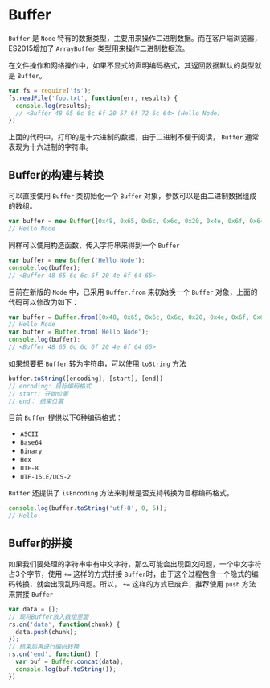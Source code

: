 # Buffer

`Buffer` 是 `Node` 特有的数据类型，主要用来操作二进制数据。而在客户端浏览器，ES2015增加了 `ArrayBuffer` 类型用来操作二进制数据流。

在文件操作和网络操作中，如果不显式的声明编码格式，其返回数据默认的类型就是 `Buffer`。

```js
var fs = require('fs');
fs.readFile('foo.txt', function(err, results) {
  console.log(results);
  // <Buffer 48 65 6c 6c 6f 20 57 6f 72 6c 64> (Hello Node)
})
```

上面的代码中，打印的是十六进制的数据，由于二进制不便于阅读， `Buffer` 通常表现为十六进制的字符串。

## Buffer的构建与转换

可以直接使用 `Buffer` 类初始化一个 `Buffer` 对象，参数可以是由二进制数据组成的数组。

```js
var buffer = new Buffer([0x48, 0x65, 0x6c, 0x6c, 0x20, 0x4e, 0x6f, 0x64, 0x65]);
// Hello Node
```

同样可以使用构造函数，传入字符串来得到一个 `Buffer`

```js
var buffer = new Buffer('Hello Node');
console.log(buffer);
// <Buffer 48 65 6c 6c 6f 20 4e 6f 64 65>
```

目前在新版的 `Node` 中，已采用 `Buffer.from` 来初始换一个 `Buffer` 对象，上面的代码可以修改为如下：

```js
var buffer = Buffer.from([0x48, 0x65, 0x6c, 0x6c, 0x20, 0x4e, 0x6f, 0x64, 0x65]);
// Hello Node
var buffer = Buffer.from('Hello Node');
console.log(buffer);
// <Buffer 48 65 6c 6c 6f 20 4e 6f 64 65>
```

如果想要把 `Buffer` 转为字符串，可以使用 `toString` 方法

```js
buffer.toString([encoding], [start], [end])
// encoding: 目标编码格式
// start: 开始位置
// end： 结束位置
```

目前 `Buffer` 提供以下6种编码格式：

- `ASCII`
- `Base64`
- `Binary`
- `Hex`
- `UTF-8`
- `UTF-16LE/UCS-2`

`Buffer` 还提供了 `isEncoding` 方法来判断是否支持转换为目标编码格式。

```js
console.log(buffer.toString('utf-8', 0, 5));
// Hello
```

## Buffer的拼接

如果我们要处理的字符串中有中文字符，那么可能会出现回文问题，一个中文字符占3个字节，使用 `+=` 这样的方式拼接 `Buffer`时，由于这个过程包含一个隐式的编码转换，就会出现乱码问题。所以， `+=` 这样的方式已废弃，推荐使用 `push` 方法来拼接 `Buffer`

```js
var data = [];
// 现将Buffer放入数组里面
rs.on('data', function(chunk) {
  data.push(chunk);
});
// 结束后再进行编码转换
rs.on('end', function() {
  var buf = Buffer.concat(data);
  console.log(buf.toString());
})
```